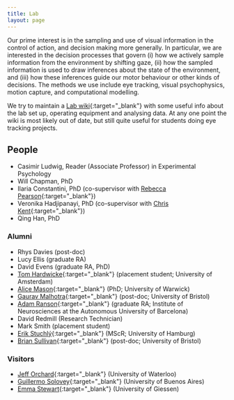 ```yaml
---
title: Lab
layout: page
---
```


Our prime interest is in the sampling and use of visual information in the control of action, and decision making more generally. In particular, we are interested in the decision processes that govern (i) how we actively sample information from the environment by shifting gaze, (ii) how the sampled information is used to draw inferences about the state of the environment, and (iii) how these inferences guide our motor behaviour or other kinds of decisions. The methods we use include eye tracking, visual psychophysics, motion capture, and computational modelling.

We try to maintain a [Lab wiki](https://github.com/CasLudwig/CasLudwig.github.io/wiki){:target="_blank"} with some useful info about the lab set up, operating equipment and analysing data. At any one point the wiki is most likely out of date, but still quite useful for students doing eye tracking projects.

## People

- Casimir Ludwig, Reader (Associate Professor) in Experimental Psychology
- Will Chapman, PhD
- Ilaria Constantini, PhD (co-supervisor with [Rebecca Pearson](https://www.mmu.ac.uk/hpsc/our-staff/browse/faculty/profile/index.php?id=5351){:target="_blank"})
- Veronika Hadjipanayi, PhD (co-supervisor with [Chris Kent](https://www.bristol.ac.uk/people/person/Chris-Kent-8f9f61be-af53-498d-98dd-85984636e0fc/){:target="_blank"})
- Qing Han, PhD

### Alumni

- Rhys Davies (post-doc)
- Lucy Ellis (graduate RA)
- David Evens (graduate RA, PhD)
- [Tom Hardwicke](https://tomhardwicke.netlify.app/){:target="_blank"} (placement student; University of Amsterdam)
- [Alice Mason](https://alicemason.github.io/){:target="_blank"} (PhD; University of Warwick)
- [Gaurav Malhotra](https://research-information.bris.ac.uk/en/persons/gaurav-malhotra){:target="_blank"} (post-doc; University of Bristol)
- [Adam Ranson](https://www.ransonlab.net/home){:target="_blank"} (graduate RA; Institute of Neurosciences at the Autonomous University of Barcelona)
- David Redmill (Research Technician)
- Mark Smith (placement student)
- [Erik Stuchl&yacute;](https://www.psy.uni-hamburg.de/en/arbeitsbereiche/allgemeine-psychologie/personen/erik-stuchly.html){:target="_blank"} (MScR; University of Hamburg)
- [Brian Sullivan](https://visionresearchblog.wordpress.com/){:target="_blank"} (post-doc; University of Bristol)

### Visitors

- [Jeff Orchard](https://cs.uwaterloo.ca/~jorchard/){:target="_blank"} (University of Waterloo)
- [Guillermo Solovey](https://gsolovey.netlify.app/){:target="_blank"} (University of Buenos Aires)
- [Emma Stewart](https://emmaemstewart.com/){:target="_blank"} (University of Giessen)
